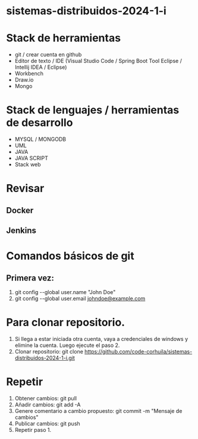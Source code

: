# sistemas-distribuidos-2024-1-i

# Stack de herramientas
* git / crear cuenta en github
* Editor de texto / IDE (Visual Studio Code / Spring Boot Tool Eclipse / Intellij IDEA /  Eclipse)
* Workbench
* Draw.io
* Mongo


# Stack de lenguajes / herramientas de desarrollo

* MYSQL / MONGODB
* UML
* JAVA
* JAVA SCRIPT
* Stack web

# Revisar 
## Docker
## Jenkins


# Comandos básicos de git 
## Primera vez: 
1. git config --global user.name "John Doe"
2. git config --global user.email johndoe@example.com

# Para clonar repositorio.
1. Si llega a estar iniciada otra cuenta, vaya a credenciales de windows y elimine la cuenta. Luego ejecute el paso 2.
2. Clonar repositorio: git clone https://github.com/code-corhuila/sistemas-distribuidos-2024-1-i.git

# Repetir
1. Obtener cambios: git pull
2. Añadir cambios: git add -A
3. Genere comentario a cambio propuesto: git commit -m "Mensaje de cambios"
4. Publicar cambios: git push
5. Repetir paso 1.